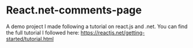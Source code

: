 # React.net-comments-page
A demo project I made following a tutorial on react.js and .net. You can find the full tutorial I followed here: https://reactjs.net/getting-started/tutorial.html

